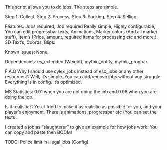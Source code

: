 This script allows you to do jobs. The steps are simple.

Step 1: Collect,
Step 2: Process,
Step 3: Packing,
Step 4: Selling.

Features:
Jobs required,
Job required
Really simple,
Highly configurable,
You can edit progressbar texts,
Animations,
Marker colors (And all marker stuff),
Item’s (Price, amount, required items for processing etc and more.),
3D Text’s,
Coords,
Blips.

Known Issues:
None.

Dependencies:
es_extended (Weight),
mythic_notify,
mythic_progbar.

F.A.Q
Why I should use cylex_jobs instead of esx_jobs or any other resources?: Well, it’s simple. You can add/remove jobs without any struggle. Everything is in config. It’s optimized.

MS Statistics: 0.01 when you are not doing the job and 0.08 when you are doing the job.

Is it realistic?: Yes. I tried to make it as realistic as possible for you, and your player’s enjoyment. There is animations, progressbar etc (You can set the texts .

I created a job as “slaughterer” to give an example for how jobs work. You can copy and paste then BOOM!

TODO:
Police limit in illegal jobs (Config).
